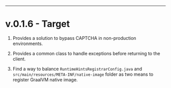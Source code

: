   
---

# v.0.1.6 - Target

1. Provides a solution to bypass CAPTCHA in non-production environments.

2. Provides a common class to handle exceptions before returning to the client.

3. Find a way to balance `RuntimeHintsRegistrarConfig.java` and `src/main/resources/META-INF/native-image` folder as two means to register GraalVM native image.
